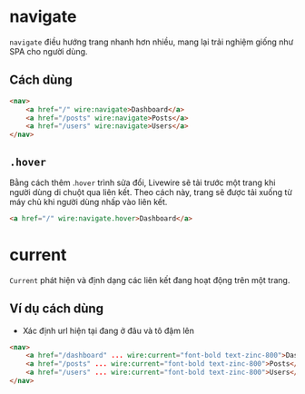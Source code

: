 # navigate

`navigate` điều hướng trang nhanh hơn nhiều, mang lại trải nghiệm giống như SPA cho người dùng.

## Cách dùng

```html
<nav>
    <a href="/" wire:navigate>Dashboard</a>
    <a href="/posts" wire:navigate>Posts</a>
    <a href="/users" wire:navigate>Users</a>
</nav>
```

## `.hover`

Bằng cách thêm .`hover` trình sửa đổi, Livewire sẽ tải trước một trang khi người dùng di chuột qua liên kết. Theo cách này, trang sẽ được tải xuống từ máy chủ khi người dùng nhấp vào liên kết.

```html
<a href="/" wire:navigate.hover>Dashboard</a>
```

# current

`Current` phát hiện và định dạng các liên kết đang hoạt động trên một trang.

## Ví dụ cách dùng

- Xác định url hiện tại đang ở đâu và tô đậm lên

```html
<nav>
    <a href="/dashboard" ... wire:current="font-bold text-zinc-800">Dashboard</a>
    <a href="/posts" ... wire:current="font-bold text-zinc-800">Posts</a>
    <a href="/users" ... wire:current="font-bold text-zinc-800">Users</a>
</nav>
```


